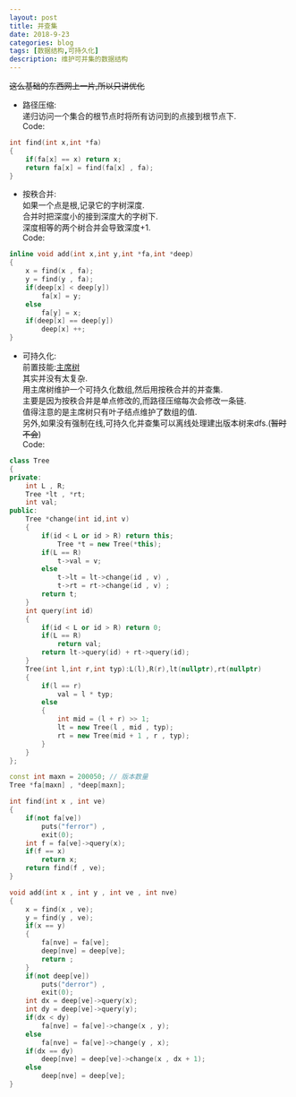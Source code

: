 ```yaml
---
layout: post
title: 并查集
date: 2018-9-23
categories: blog
tags: [数据结构,可持久化]
description: 维护可并集的数据结构
---
```


~~这么基础的东西网上一片,所以只讲优化~~  
- 路径压缩:  
递归访问一个集合的根节点时将所有访问到的点接到根节点下.  
Code: 
```cpp
int find(int x,int *fa)
{
	if(fa[x] == x) return x;
	return fa[x] = find(fa[x] , fa);
}
```

- 按秩合并:  
如果一个点是根,记录它的字树深度.  
合并时把深度小的接到深度大的字树下.  
深度相等的两个树合并会导致深度+1.  
Code:
```cpp
inline void add(int x,int y,int *fa,int *deep)
{
	x = find(x , fa);
	y = find(y , fa);
	if(deep[x] < deep[y])
		fa[x] = y;
	else 
		fa[y] = x;
	if(deep[x] == deep[y])
		deep[x] ++;
}
```

- 可持久化:  
前置技能:[主席树]()  
其实并没有太复杂.  
用主席树维护一个可持久化数组,然后用按秩合并的并查集.  
主要是因为按秩合并是单点修改的,而路径压缩每次会修改一条链.  
值得注意的是主席树只有叶子结点维护了数组的值.  
另外,如果没有强制在线,可持久化并查集可以离线处理建出版本树来dfs.(~~暂时不会~~)  
Code:
```cpp
class Tree
{
private:
	int L , R;
	Tree *lt , *rt;
	int val;
public:
	Tree *change(int id,int v)
	{
		if(id < L or id > R) return this;
			Tree *t = new Tree(*this);
		if(L == R)
			t->val = v;
		else
			t->lt = lt->change(id , v) ,
			t->rt = rt->change(id , v) ;
		return t;
	}
	int query(int id)
	{
		if(id < L or id > R) return 0;
		if(L == R)
			return val;
		return lt->query(id) + rt->query(id);
	}
	Tree(int l,int r,int typ):L(l),R(r),lt(nullptr),rt(nullptr)
	{
		if(l == r)
			val = l * typ;
		else
		{
			int mid = (l + r) >> 1;
			lt = new Tree(l , mid , typ);
			rt = new Tree(mid + 1 , r , typ);
		}
	}
};

const int maxn = 200050; // 版本数量
Tree *fa[maxn] , *deep[maxn];

int find(int x , int ve)
{
	if(not fa[ve])
		puts("ferror") ,
		exit(0);
	int f = fa[ve]->query(x);
	if(f == x)
		return x;
	return find(f , ve);
}

void add(int x , int y , int ve , int nve)
{
	x = find(x , ve);
	y = find(y , ve);
	if(x == y)
	{
		fa[nve] = fa[ve];
		deep[nve] = deep[ve];
		return ;
	}
	if(not deep[ve])
		puts("derror") ,
		exit(0);
	int dx = deep[ve]->query(x);
	int dy = deep[ve]->query(y);
	if(dx < dy)
		fa[nve] = fa[ve]->change(x , y);
	else
		fa[nve] = fa[ve]->change(y , x);
	if(dx == dy)
		deep[nve] = deep[ve]->change(x , dx + 1);
	else
		deep[nve] = deep[ve];
}
```

